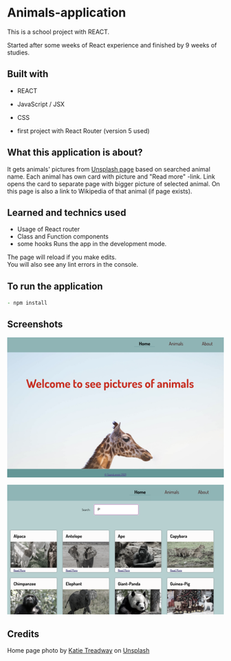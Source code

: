 # Animals-application

This is a school project with REACT.

Started after some weeks of React experience and finished by 9 weeks of studies.

## Built with

- REACT
- JavaScript / JSX
- CSS

- first project with React Router (version 5 used)

## What this application is about?

It gets animals' pictures from [Unsplash page](https://unsplash.com/) based on searched animal name. Each animal has own card with picture and "Read more" -link.
Link opens the card to separate page with bigger picture of selected animal. On this page is also a link to Wikipedia of that animal (if page exists).

## Learned and technics used

- Usage of React router
- Class and Function components
- some hooks
  Runs the app in the development mode.

The page will reload if you make edits.\
You will also see any lint errors in the console.

## To run the application

```zsh
- npm install
```

## Screenshots

![Home page](src/assets/pictures/AnimalsHomepage.png)

![List page](src/assets/pictures/AnimalsList.png)

## Credits

Home page photo by <a href="https://unsplash.com/@katietreadway?utm_source=unsplash&utm_medium=referral&utm_content=creditCopyText">Katie Treadway</a> on <a href="https://unsplash.com/s/photos/wallpaper-animals?utm_source=unsplash&utm_medium=referral&utm_content=creditCopyText">Unsplash</a>
